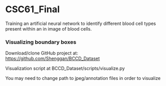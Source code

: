 # CSC61_Final
Training an artificial neural network to identify different blood cell types present within an in image of blood cells.

### Visualizing boundary boxes

Download/clone GitHub project at: https://github.com/Shenggan/BCCD_Dataset

Visualization script at BCCD_Dataset/scripts/visualize.py

You may need to change path to jpeg/annotation files in order to visualize
